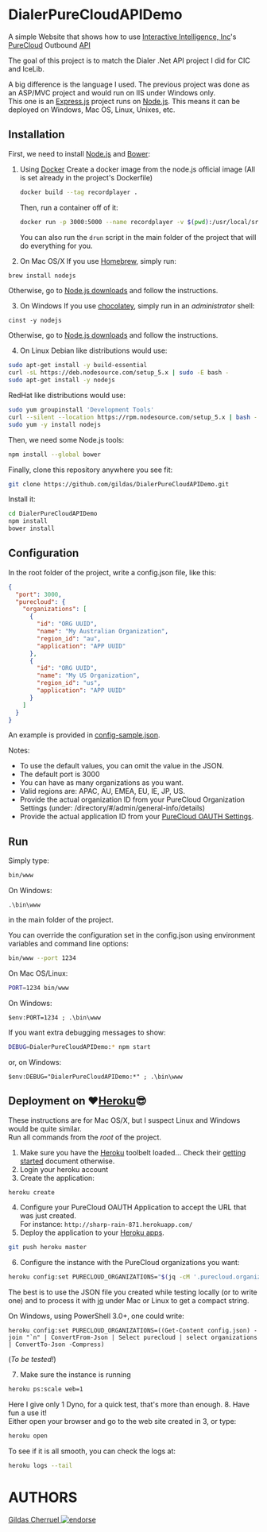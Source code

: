 DialerPureCloudAPIDemo
======================

A simple Website that shows how to use [Interactive Intelligence, Inc](https://www.inin.com)'s [PureCloud](https://mypurecloud.com) Outbound [API](https://developer.mypurecloud.com) 

The goal of this project is to match the Dialer .Net API project I did for CIC and IceLib.

A big difference is the language I used. The previous project was done as an ASP/MVC project and would run on IIS under Windows only.  
This one is an [Express.js](http://expressjs.com) project runs on [Node.js](https://nodejs.org). This means it can be deployed on Windows, Mac OS, Linux, Unixes, etc.

Installation
------------

First, we need to install [Node.js](https://nodejs.org) and [Bower](http://bower.io):  

1. Using [Docker](http://docker.com)
   Create a docker image from the node.js official image (All is set already in the project's Dockerfile)  
   ```sh
   docker build --tag recordplayer .
   ```

   Then, run a container off of it:
   ```sh
   docker run -p 3000:5000 --name recordplayer -v $(pwd):/usr/local/src --sig-proxy=false recordplayer nf start
   ```

   You can also run the `drun` script in the main folder of the project that will do everything for you.  

2. On Mac OS/X
  If you use [Homebrew](http://brew.sh), simply run:
  ```sh
  brew install nodejs
  ```
  Otherwise, go to [Node.js downloads](https://nodejs.org/en/download) and follow the instructions.

3. On  Windows
  If you use [chocolatey](https://chocolatey.org), simply run in an *administrator* shell:
  ```posh
  cinst -y nodejs
  ```
  Otherwise, go to [Node.js downloads](https://nodejs.org/en/download) and follow the instructions.

4. On Linux
  Debian like distributions would use:
  ```sh
  sudo apt-get install -y build-essential
  curl -sL https://deb.nodesource.com/setup_5.x | sudo -E bash -
  sudo apt-get install -y nodejs
  ```

  RedHat like distributions would use:
  ```sh
  sudo yum groupinstall 'Development Tools'
  curl --silent --location https://rpm.nodesource.com/setup_5.x | bash -
  sudo yum -y install nodejs
  ```

Then, we need some Node.js tools:
```sh
npm install --global bower
```

Finally, clone this repository anywhere you see fit:

```sh
git clone https://github.com/gildas/DialerPureCloudAPIDemo.git
```

Install it:
```sh
cd DialerPureCloudAPIDemo
npm install
bower install
```

Configuration
-------------

In the root folder of the project, write a config.json file, like this:

```json
{
  "port": 3000,
  "purecloud": {
    "organizations": [
      {
        "id": "ORG UUID",
        "name": "My Australian Organization",
        "region_id": "au",
        "application": "APP UUID"
      },
      {
        "id": "ORG UUID",
        "name": "My US Organization",
        "region_id": "us",
        "application": "APP UUID"
      }
    ]
  }
}
```

An example is provided in [config-sample.json](../blob/master/config-sample.json).

Notes:
- To use the default values, you can omit the value in the JSON.
- The default port is 3000
- You can have as many organizations as you want.
- Valid regions are: APAC, AU, EMEA, EU, IE, JP, US.
- Provide the actual organization ID from your PureCloud Organization Settings (under: /directory/#/admin/general-info/details)
- Provide the actual application ID from your [PureCloud OAUTH Settings](http://developer.mypurecloud.com/api/rest/authorization/).

Run
---

Simply type:
```sh
bin/www
```

On Windows:
```posh
.\bin\www
```

in the main folder of the project.

You can override the configuration set in the config.json using environment variables and command line options:

```sh
bin/www --port 1234
```

On Mac OS/Linux:
```sh
PORT=1234 bin/www
```

On Windows:
```posh
$env:PORT=1234 ; .\bin\www
```

If you want extra debugging messages to show:

```sh
DEBUG=DialerPureCloudAPIDemo:* npm start
```

or, on Windows:
```posh
$env:DEBUG="DialerPureCloudAPIDemo:*" ; .\bin\www
```

Deployment on :heart:[Heroku](https://heroku.com):sunglasses:
----------------------

These instructions are for Mac OS/X, but I suspect Linux and Windows would be quite similar.  
Run all commands from the *root* of the project.

1. Make sure you have the [Heroku](https://heroku.com) toolbelt loaded... Check their [getting started](https://devcenter.heroku.com/login?back_to=%2Farticles%2Fgetting-started-with-nodejs) document otherwise.
2. Login your heroku account
3. Create the application:
```sh
heroku create
```
4. Configure your PureCloud OAUTH Application to accept the URL that was just created.  
   For instance: `http://sharp-rain-871.herokuapp.com/`
5. Deploy the application to your [Heroku apps](https://dashboard.heroku.com/apps).
```sh
git push heroku master
```
6. Configure the instance with the PureCloud organizations you want:
```sh
heroku config:set PURECLOUD_ORGANIZATIONS="$(jq -cM '.purecloud.organizations' config.json)"
```
The best is to use the JSON file you created while testing locally (or to write one) and to process it with [jq](https://stedolan.github.io/jq) under Mac or Linux to get a compact string.  

On Windows, using PowerShell 3.0+, one could write:  

```posh
heroku config:set PURECLOUD_ORGANIZATIONS=((Get-Content config.json) -join "`n" | ConvertFrom-Json | Select purecloud | select organizations | ConvertTo-Json -Compress)
```
(_To be tested!_)

7. Make sure the instance is running
```sh
heroku ps:scale web=1
```
Here I give only 1 Dyno, for a quick test, that's more than enough.
8. Have fun a use it!  
Either open your browser and go to the web site created in 3, or type:
```sh
heroku open
```

To see if it is all smooth, you can check the logs at:
```sh
heroku logs --tail
```

AUTHORS
=======
[Gildas Cherruel ![endorse](https://api.coderwall.com/gildas/endorsecount.png)](https://coderwall.com/gildas)
